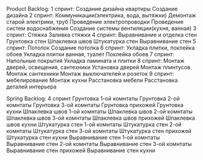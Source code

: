 Product Backlog:
1 спринт: Создание дизайна квартиры
Создание дизайна 
2 спринт: Коммуникации(электрика, вода, вытяжки)
Демонтаж старой электрики, труб
Проведение электропроводки
Проведение систем водоснабжения
Создание системы вентиляции(кухня, ванная)
3 спринт: Стяжка
Заливка стяжки
4 спринт: Выравнивание и отделка стен
Грунтовка стен
Шпаклевка швов
Штукатурка стен
Выравнивание стен
5 спринт: Потолок
Создание потолка
6 спринт: Укладка плитки, поклейка обоев
Укладка плитки ванная, туалет
Поклейка обоев
7 спринт: Напольные покрытия
Укладка ламината и плитки
8 спринт: Монтаж дверей, освещения, сантехники
Установка дверей
Монтаж плинтусов
Монтаж сантехники
Монтаж выключателей и розеток
9 спринт: мебелирование
Монтаж кухни
Расстановка мебели
Расстановка деталей интерьера

Spring Backlog: 4 спринт
Грунтовка 1-ой комнтаты
Грунтовка 2-ой комнтаты
Грунтовка 3-ой комнтаты
Грунтовка прихожей
Грунтовка кухни
Шпаклевка швов 1-ой комнтаты
Шпаклевка швов 2-ой комнтаты
Шпаклевка швов 3-ой комнтаты
Шпаклевка швов прихожей
Шпаклевка швов кухни
Штукатурка стен 1-ой комнтаты
Штукатурка стен 2-ой комнтаты
Штукатурка стен 3-ой комнтаты
Штукатурка стен прихожей
Штукатурка стен кухни
Выравнивание стен 1-ой комнтаты
Выравнивание стен 2-ой комнтаты
Выравнивание стен 3-ой комнтаты
Выравнивание стен прихожей
Выравнивание стен кухни
